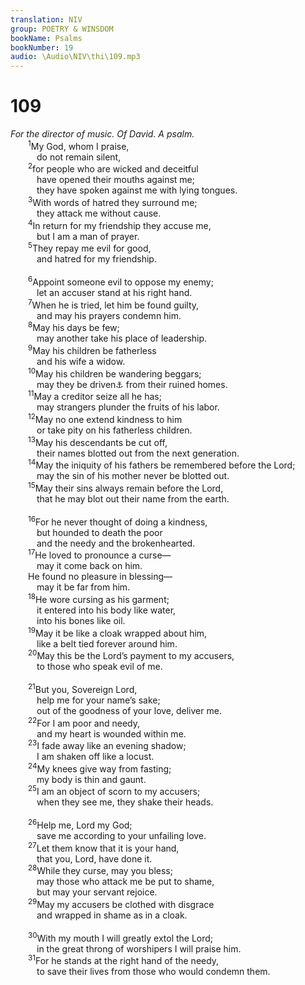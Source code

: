 ```yaml
---
translation: NIV
group: POETRY & WINSDOM
bookName: Psalms 
bookNumber: 19
audio: \Audio\NIV\thi\109.mp3
---
```


<div class="title"><h1>109</h1><i>For the director of music. Of David. A psalm.</i></div>
<span class="verse thi_109_1">  <sup>1</sup>My God, whom I praise, <br/>   do not remain silent, <br/></span>
<span class="verse thi_109_2">  <sup>2</sup>for people who are wicked and deceitful <br/>   have opened their mouths against me; <br/>   they have spoken against me with lying tongues. <br/></span>
<span class="verse thi_109_3">  <sup>3</sup>With words of hatred they surround me; <br/>   they attack me without cause. <br/></span>
<span class="verse thi_109_4">  <sup>4</sup>In return for my friendship they accuse me, <br/>   but I am a man of prayer. <br/></span>
<span class="verse thi_109_5">  <sup>5</sup>They repay me evil for good, <br/>   and hatred for my friendship. <br/><br/></span>
<span class="verse thi_109_6">  <sup>6</sup>Appoint someone evil to oppose my enemy; <br/>   let an accuser stand at his right hand. <br/></span>
<span class="verse thi_109_7">  <sup>7</sup>When he is tried, let him be found guilty, <br/>   and may his prayers condemn him. <br/></span>
<span class="verse thi_109_8">  <sup>8</sup>May his days be few; <br/>   may another take his place of leadership. <br/></span>
<span class="verse thi_109_9">  <sup>9</sup>May his children be fatherless <br/>   and his wife a widow. <br/></span>
<span class="verse thi_109_10">  <sup>10</sup>May his children be wandering beggars; <br/>   may they be driven<a data-toggle="tooltip" data-placement="bottom" title="Septuagint; Hebrew sought">⚓</a> from their ruined homes. <br/></span>
<span class="verse thi_109_11">  <sup>11</sup>May a creditor seize all he has; <br/>   may strangers plunder the fruits of his labor. <br/></span>
<span class="verse thi_109_12">  <sup>12</sup>May no one extend kindness to him <br/>   or take pity on his fatherless children. <br/></span>
<span class="verse thi_109_13">  <sup>13</sup>May his descendants be cut off, <br/>   their names blotted out from the next generation. <br/></span>
<span class="verse thi_109_14">  <sup>14</sup>May the iniquity of his fathers be remembered before the Lord; <br/>   may the sin of his mother never be blotted out. <br/></span>
<span class="verse thi_109_15">  <sup>15</sup>May their sins always remain before the Lord, <br/>   that he may blot out their name from the earth. <br/><br/></span>
<span class="verse thi_109_16">  <sup>16</sup>For he never thought of doing a kindness, <br/>   but hounded to death the poor <br/>   and the needy and the brokenhearted. <br/></span>
<span class="verse thi_109_17">  <sup>17</sup>He loved to pronounce a curse— <br/>   may it come back on him. <br/>  He found no pleasure in blessing— <br/>   may it be far from him. <br/></span>
<span class="verse thi_109_18">  <sup>18</sup>He wore cursing as his garment; <br/>   it entered into his body like water, <br/>   into his bones like oil. <br/></span>
<span class="verse thi_109_19">  <sup>19</sup>May it be like a cloak wrapped about him, <br/>   like a belt tied forever around him. <br/></span>
<span class="verse thi_109_20">  <sup>20</sup>May this be the Lord’s payment to my accusers, <br/>   to those who speak evil of me. <br/><br/></span>
<span class="verse thi_109_21">  <sup>21</sup>But you, Sovereign Lord, <br/>   help me for your name’s sake; <br/>   out of the goodness of your love, deliver me. <br/></span>
<span class="verse thi_109_22">  <sup>22</sup>For I am poor and needy, <br/>   and my heart is wounded within me. <br/></span>
<span class="verse thi_109_23">  <sup>23</sup>I fade away like an evening shadow; <br/>   I am shaken off like a locust. <br/></span>
<span class="verse thi_109_24">  <sup>24</sup>My knees give way from fasting; <br/>   my body is thin and gaunt. <br/></span>
<span class="verse thi_109_25">  <sup>25</sup>I am an object of scorn to my accusers; <br/>   when they see me, they shake their heads. <br/><br/></span>
<span class="verse thi_109_26">  <sup>26</sup>Help me, Lord my God; <br/>   save me according to your unfailing love. <br/></span>
<span class="verse thi_109_27">  <sup>27</sup>Let them know that it is your hand, <br/>   that you, Lord, have done it. <br/></span>
<span class="verse thi_109_28">  <sup>28</sup>While they curse, may you bless; <br/>   may those who attack me be put to shame, <br/>   but may your servant rejoice. <br/></span>
<span class="verse thi_109_29">  <sup>29</sup>May my accusers be clothed with disgrace <br/>   and wrapped in shame as in a cloak. <br/><br/></span>
<span class="verse thi_109_30">  <sup>30</sup>With my mouth I will greatly extol the Lord; <br/>   in the great throng of worshipers I will praise him. <br/></span>
<span class="verse thi_109_31">  <sup>31</sup>For he stands at the right hand of the needy, <br/>   to save their lives from those who would condemn them. <br/></span>
